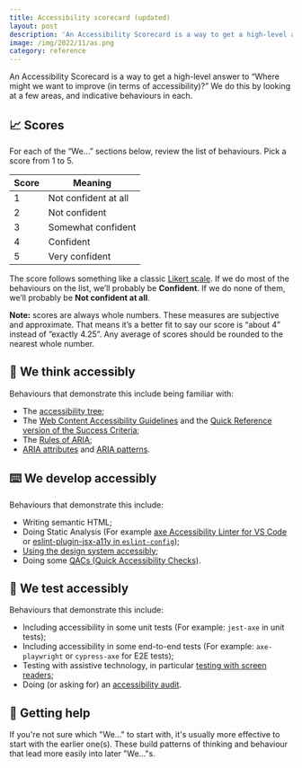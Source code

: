 ```yaml
---
title: Accessibility scorecard (updated)
layout: post
description: 'An Accessibility Scorecard is a way to get a high-level answer to “Where might we want to improve (in terms of accessibility)?”'
image: /img/2022/11/as.png
category: reference
---
```


An Accessibility Scorecard is a way to get a high-level answer to “Where might we want to improve (in terms of accessibility)?” We do this by looking at a few areas, and indicative behaviours in each.

## 📈 Scores

For each of the “We...” sections below, review the list of behaviours. Pick a score from 1 to 5.

| Score | Meaning |
|--|--|
| 1 | Not confident at all |
| 2 | Not confident |
| 3 | Somewhat confident |
| 4 | Confident  |
| 5 | Very confident |

The score follows something like a classic [Likert scale](https://en.wikipedia.org/wiki/Likert_scale). If we do most of the behaviours on the list, we’ll probably be **Confident**. If we do none of them, we’ll probably be **Not confident at all**.

**Note:** scores are always whole numbers. These measures are subjective and approximate. That means it’s a better fit to say our score is “about 4” instead of ”exactly 4.25”. Any average of scores should be rounded to the nearest whole number.

## 🧠 We think accessibly

Behaviours that demonstrate this include being familiar with:

- The [accessibility tree](/2022/06/08/the-accessibility-tree/);
- The [Web Content Accessibility Guidelines](https://www.w3.org/WAI/standards-guidelines/wcag/glance/) and the [Quick Reference version of the Success Criteria](https://www.w3.org/WAI/WCAG21/quickref/?currentsidebar=%23col_overview&levels=aaa&technologies=smil%2Cpdf%2Cflash%2Csl);
- The [Rules of ARIA](https://www.w3.org/TR/using-aria/#NOTES);
- [ARIA attributes](https://www.w3.org/TR/wai-aria-1.2/#state_prop_def) and [ARIA patterns](https://www.w3.org/WAI/ARIA/apg/patterns/).

## ⌨️ We develop accessibly

Behaviours that demonstrate this include:

- Writing semantic HTML;
- Doing Static Analysis (For example [axe Accessibility Linter for VS Code](https://marketplace.visualstudio.com/items?itemName=deque-systems.vscode-axe-linter) or [eslint-plugin-jsx-a11y in `eslint-config`](https://www.npmjs.com/package/eslint-plugin-jsx-a11y));
- [Using the design system accessibly](/2022/05/25/how-to-get-the-most-\(accessibility\)-out-of-a-design-system/);
- Doing some [QACs (Quick Accessibility Checks)](/2021/12/13/qac/).

## 🧪 We test accessibly

Behaviours that demonstrate this include:

- Including accessibility in some unit tests (For example: `jest-axe` in unit tests);
- Including accessibility in some end-to-end tests (For example: `axe-playwright` or `cypress-axe` for E2E tests);
- Testing with assistive technology, in particular [testing with screen readers](/2022/10/14/testing-with-a-screen-reader/);
- Doing (or asking for) an [accessibility audit](/2022/01/24/accessibility-audit-process/).

## 🙋 Getting help

If you're not sure which "We..." to start with, it's usually more effective to start with the earlier one(s). These build patterns of thinking and behaviour that lead more easily into later "We..."s.